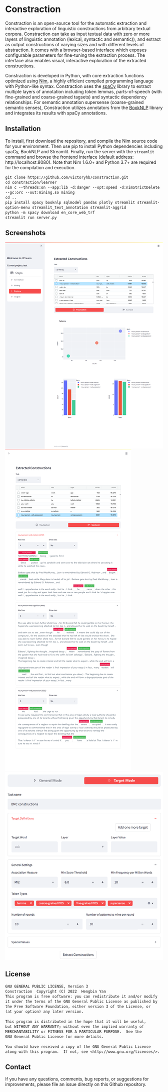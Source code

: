 # Constraction
Constraction is an open-source tool for the automatic extraction and interactive exploration of linguistic constructions from arbitrary textual corpora. Constraction can take as input textual data with zero or more layers of linguistic annotation (lexical, syntactic and semantic)), and extract as output constructions of varying sizes and with different levels of abstraction.
It comes with a browser-based interface which exposes configurable parameters for fine-tuning the extraction process. The interface also enables visual, interactive exploration of the extracted constructions.

Constraction is developed in Python, with core extraction functions optimized using [Nim](https://nim-lang.org), a highly efficient compiled programming language with Python-like syntax. Constraction uses the [spaCy](https://spacy.io/) library to extract multiple layers of annotation including token lemmas, parts-of-speech (with fine-grained and coarse-grained tagsets) and syntactic dependency relationships. For semantic annotation supersense (coarse-grained semantic senses), Constraction utilizes annotators from the [BookNLP](https://github.com/booknlp/booknlp) library and integrates its results with spaCy annotations.

## Installation
To install, first download the repository, and compile the Nim source code for your environment. Then use pip to install Python dependencies including spaCy, BookNLP and Streamlit. Finally, run the server with the `streamlit` command and browse the frontend interface (default address: http://localhost:8080).
Note that Nim 1.6.0+ and Python 3.7+ are required for the compilation and execution. 
```
git clone https://github.com/victoryhb/constraction.git
cd constraction/learner
nim c --threads:on --app:lib -d:danger --opt:speed -d:nimStrictDelete --gc:orc --out:mining.so mining
cd ..
pip install spacy booknlp sqlmodel pandas plotly streamlit streamlit-option-menu streamlit_text_annotation streamlit-aggrid
python -m spacy download en_core_web_trf
streamlit run server.py
```

## Screenshots
![](./images/screenshot1.png)
![](./images/screenshot2.png)
![](./images/screenshot3.png)

## License
    GNU GENERAL PUBLIC LICENSE, Version 3
    Constraction  Copyright (C) 2022  Hengbin Yan
    This program is free software: you can redistribute it and/or modify
    it under the terms of the GNU General Public License as published by
    the Free Software Foundation, either version 3 of the License, or
    (at your option) any later version.

    This program is distributed in the hope that it will be useful,
    but WITHOUT ANY WARRANTY; without even the implied warranty of
    MERCHANTABILITY or FITNESS FOR A PARTICULAR PURPOSE.  See the
    GNU General Public License for more details.

    You should have received a copy of the GNU General Public License
    along with this program.  If not, see <http://www.gnu.org/licenses/>.

## Contact
If you have any questions, comments, bug reports, or suggestions for improvements,
please file an issue directly on this Github repository.